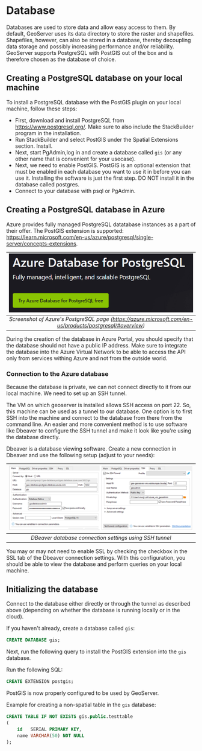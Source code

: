 # Database

Databases are used to store data and allow easy access to them. By default, GeoServer uses its data directory to store
the raster and shapefiles. Shapefiles, however, can also be stored in a database, thereby decoupling data storage and
possibly increasing performance and/or reliability. GeoServer supports PostgreSQL with PostGIS out of the box and is
therefore chosen as the database of choice.

## Creating a PostgreSQL database on your local machine

To install a PostgreSQL database with the PostGIS plugin on your local machine, follow these steps:

- First, download and install PostgreSQL from <https://www.postgresql.org/>. Make sure to also include the StackBuilder
  program in the installation.
- Run StackBuilder and select PostGIS under the Spatial Extensions section. Install.
- Next, start PgAdmin,log in and create a database called `gis` (or any other name that is convenient for your usecase).
- Next, we need to enable PostGIS. PostGIS is an optional extension that must be enabled in each database you want to
  use it in before you can use it. Installing the software is just the first step. DO NOT install it in the database
  called postgres.
- Connect to your database with psql or PgAdmin.

## Creating a PostgreSQL database in Azure

Azure provides fully managed PostgreSQL datatabase instances as a part of their offer. The PostGIS extension is
supported: <https://learn.microsoft.com/en-us/azure/postgresql/single-server/concepts-extensions>.

|                         ![Azure PostgreSQL page](images/azure_postgres_banner.png)                          |
|:-----------------------------------------------------------------------------------------------------------:|
| *Screenshot of Azure's PostgreSQL page (<https://azure.microsoft.com/en-us/products/postgresql/#overview>)* |

During the creation of the database in Azure Portal, you should specify that the database should not have a public IP
address. Make sure to integrate the database into the Azure Virtual Network to be able to access the API only from
services withing Azure and not from the outside world.

### Connection to the Azure database

Because the database is private, we can not connect directly to it from our local machine. We need to set up an SSH
tunnel.

The VM on which geoserver is installed allows SSH access on port 22. So, this machine can be used as a tunnel to our
database. One option is to first SSH into the machine and connect to the database from there from the command line. An
easier and more convenient method is to use software like Dbeaver to configure the SSH tunnel and make it look like
you're using the database directly.

Dbeaver is a database viewing software. Create a new connection in Dbeaver and use the following setup (adjust to your
needs):

| ![DBeaver connection](images/dbeaver_ssh_tunnel_database.png) |
|:-------------------------------------------------------------:|
|    *DBeaver database connection settings using SSH tunnel*    |

You may or may not need to enable SSL by checking the checkbox in the SSL tab of the Dbeaver connection settings. With
this configuration, you should be able to view the database and perform queries on your local machine.

## Initializing the database

Connect to the database either directly or through the tunnel as described above (depending on whether the database is
running locally or in the cloud).

If you haven't already, create a database called `gis`:

```sql
CREATE DATABASE gis;
```

Next, run the following query to install the PostGIS extension into the `gis` database.

Run the following SQL:

```sql
CREATE EXTENSION postgis;
```

PostGIS is now properly configured to be used by GeoServer.

Example for creating a non-spatial table in the `gis` database:

```sql
CREATE TABLE IF NOT EXISTS gis.public.testtable
(
    id   SERIAL PRIMARY KEY,
    name VARCHAR(50) NOT NULL
);
```
